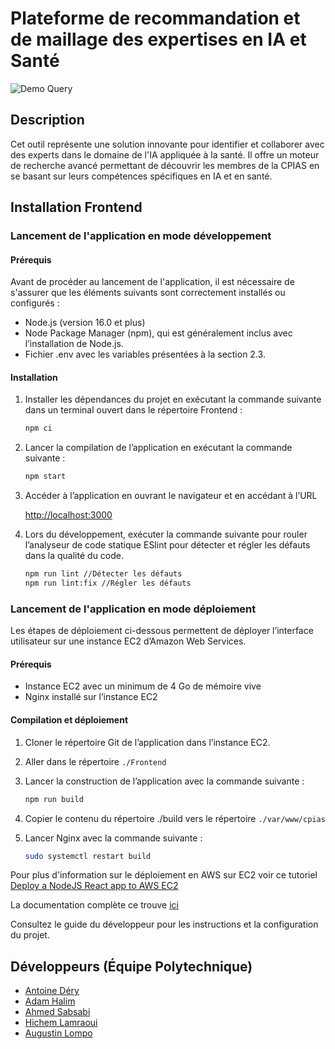 # Plateforme de recommandation et de maillage des expertises en IA et Santé

![Demo Query](https://github.com/CPIAS/Research_Engine_Healthcare_AI/blob/main/demo-1.gif?raw=true)

## Description

Cet outil représente une solution innovante pour identifier et collaborer avec des experts dans le domaine de l'IA appliquée à la santé. Il offre un moteur de recherche avancé permettant de découvrir les membres de la CPIAS en se basant sur leurs compétences spécifiques en IA et en santé.

## Installation Frontend

### Lancement de l'application en mode développement

#### Prérequis

Avant de procéder au lancement de l'application, il est nécessaire de s'assurer que les éléments suivants sont correctement installés ou configurés :

- Node.js (version 16.0 et plus)
- Node Package Manager (npm), qui est généralement inclus avec l’installation de Node.js.
- Fichier .env avec les variables présentées à la section 2.3.

#### Installation

1. Installer les dépendances du projet en exécutant la commande suivante dans un terminal
ouvert dans le répertoire Frontend :

    ```bash
    npm ci
    ```

2. Lancer la compilation de l’application en exécutant la commande suivante :

    ```bash
    npm start
    ```

3. Accéder à l’application en ouvrant le navigateur et en accédant à l’URL

    <http://localhost:3000>

4. Lors du développement, exécuter la commande suivante pour rouler l’analyseur de code statique ESlint pour détecter et régler les défauts dans la qualité du code.

    ```bash
    npm run lint //Détecter les défauts
    npm run lint:fix //Régler les défauts
    ```

### Lancement de l'application en mode déploiement

Les étapes de déploiement ci-dessous permettent de déployer l’interface utilisateur sur une
instance EC2 d’Amazon Web Services.

#### Prérequis

- Instance EC2 avec un minimum de 4 Go de mémoire vive
- Nginx installé sur l’instance EC2

#### Compilation et déploiement

1. Cloner le répertoire Git de l’application dans l’instance EC2.
2. Aller dans le répertoire `./Frontend`
3. Lancer la construction de l’application avec la commande suivante :

    ```bash
    npm run build
    ```

4. Copier le contenu du répertoire ./build vers le répertoire `./var/www/cpias`
5. Lancer Nginx avec la commande suivante :

    ```bash
    sudo systemctl restart build
    ```

Pour plus d'information sur le déploiement en AWS sur EC2 voir ce tutoriel  [Deploy a NodeJS React app to AWS EC2](https://www.youtube.com/watch?v=rE8mJ1OYjmM)

La documentation complète ce trouve [ici]()

Consultez le guide du développeur pour les instructions et la configuration du projet.

## Développeurs (Équipe Polytechnique)

- [Antoine Déry](mailto:antoine-1.dery@polymtl.ca)
- [Adam Halim](mailto:adam.halim@polymtl.ca)
- [Ahmed Sabsabi](mailto:ahmed.sabsabi@polymtl.ca)
- [Hichem Lamraoui](mailto:hichem.lamraoui@polymtl.ca)
- [Augustin Lompo](mailto:diassibo-kani-fares.lompo@polymtl.ca)
